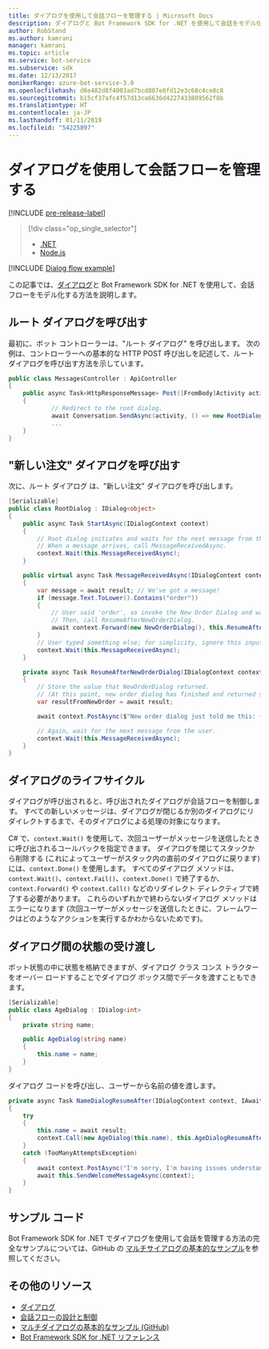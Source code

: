 ```yaml
---
title: ダイアログを使用して会話フローを管理する | Microsoft Docs
description: ダイアログと Bot Framework SDK for .NET を使用して会話をモデル化し、会話フローを管理する方法について説明します。
author: RobStand
ms.author: kamrani
manager: kamrani
ms.topic: article
ms.service: bot-service
ms.subservice: sdk
ms.date: 12/13/2017
monikerRange: azure-bot-service-3.0
ms.openlocfilehash: d8e482d8f4003ad7bcd807e8fd12e3c68c4ce8c8
ms.sourcegitcommit: b15cf37afc4f57d13ca6636d4227433809562f8b
ms.translationtype: HT
ms.contentlocale: ja-JP
ms.lasthandoff: 01/11/2019
ms.locfileid: "54225897"
---
```

# <a name="manage-conversation-flow-with-dialogs"></a>ダイアログを使用して会話フローを管理する

[!INCLUDE [pre-release-label](../includes/pre-release-label-v3.md)]

> [!div class="op_single_selector"]
> - [.NET](../dotnet/bot-builder-dotnet-manage-conversation-flow.md)
> - [Node.js](../nodejs/bot-builder-nodejs-dialog-manage-conversation-flow.md)

[!INCLUDE [Dialog flow example](../includes/snippet-dotnet-manage-conversation-flow-intro.md)]

この記事では、[ダイアログ](bot-builder-dotnet-dialogs.md)と Bot Framework SDK for .NET を使用して、会話フローをモデル化する方法を説明します。 

## <a name="invoke-the-root-dialog"></a>ルート ダイアログを呼び出す

最初に、ボット コントローラーは、"ルート ダイアログ" を呼び出します。 次の例は、コントローラーへの基本的な HTTP POST 呼び出しを記述して、ルート ダイアログを呼び出す方法を示しています。 

```cs
public class MessagesController : ApiController
{
    public async Task<HttpResponseMessage> Post([FromBody]Activity activity)
    {
            // Redirect to the root dialog.
            await Conversation.SendAsync(activity, () => new RootDialog()); 
            ...
    }
}
```

## <a name="invoke-the-new-order-dialog"></a>"新しい注文" ダイアログを呼び出す

次に、ルート ダイアログ は、"新しい注文" ダイアログを呼び出します。 

```cs
[Serializable]
public class RootDialog : IDialog<object>
{
    public async Task StartAsync(IDialogContext context)
    {
        // Root dialog initiates and waits for the next message from the user. 
        // When a message arrives, call MessageReceivedAsync.
        context.Wait(this.MessageReceivedAsync); 
    }

    public virtual async Task MessageReceivedAsync(IDialogContext context, IAwaitable<IMessageActivity> result)
    {
        var message = await result; // We've got a message!
        if (message.Text.ToLower().Contains("order"))
        {
            // User said 'order', so invoke the New Order Dialog and wait for it to finish.
            // Then, call ResumeAfterNewOrderDialog.
            await context.Forward(new NewOrderDialog(), this.ResumeAfterNewOrderDialog, message, CancellationToken.None);
        }
        // User typed something else; for simplicity, ignore this input and wait for the next message.
        context.Wait(this.MessageReceivedAsync);
    }

    private async Task ResumeAfterNewOrderDialog(IDialogContext context, IAwaitable<string> result)
    {
        // Store the value that NewOrderDialog returned. 
        // (At this point, new order dialog has finished and returned some value to use within the root dialog.)
        var resultFromNewOrder = await result;

        await context.PostAsync($"New order dialog just told me this: {resultFromNewOrder}");

        // Again, wait for the next message from the user.
        context.Wait(this.MessageReceivedAsync);
    }
}
```

## <a id="dialog-lifecycle"></a> ダイアログのライフサイクル

ダイアログが呼び出されると、呼び出されたダイアログが会話フローを制御します。 すべての新しいメッセージは、ダイアログが閉じるか別のダイアログにリダイレクトするまで、そのダイアログによる処理の対象になります。 

C# で、`context.Wait()` を使用して、次回ユーザーがメッセージを送信したときに呼び出されるコールバックを指定できます。 ダイアログを閉じてスタックから削除する (これによってユーザーがスタック内の直前のダイアログに戻ります) には、`context.Done()` を使用します。 すべてのダイアログ メソッドは、`context.Wait()`、`context.Fail()`、`context.Done()` で終了するか、`context.Forward()` や `context.Call()` などのリダイレクト ディレクティブで終了する必要があります。 これらのいずれかで終わらないダイアログ メソッドはエラーになります (次回ユーザーがメッセージを送信したときに、フレームワークはどのようなアクションを実行するかわからないためです)。

## <a name="passing-state-between-dialogs"></a>ダイアログ間の状態の受け渡し

ボット状態の中に状態を格納できますが、ダイアログ クラス コンス トラクターをオーバー ロードすることでダイアログ ボックス間でデータを渡すこともできます。

```cs
[Serializable]
public class AgeDialog : IDialog<int>
{
    private string name;

    public AgeDialog(string name)
    {
        this.name = name;
    }
}
 ```

ダイアログ コードを呼び出し、ユーザーから名前の値を渡します。

```cs
private async Task NameDialogResumeAfter(IDialogContext context, IAwaitable<string> result)
{
    try
    {
        this.name = await result;
        context.Call(new AgeDialog(this.name), this.AgeDialogResumeAfter);
    }
    catch (TooManyAttemptsException)
    {
        await context.PostAsync("I'm sorry, I'm having issues understanding you. Let's try again.");
        await this.SendWelcomeMessageAsync(context);
    }
}
```

## <a name="sample-code"></a>サンプル コード 

Bot Framework SDK for .NET でダイアログを使用して会話を管理する方法の完全なサンプルについては、GitHub の <a href="https://github.com/Microsoft/BotBuilder-Samples/tree/master/CSharp/core-BasicMultiDialog" target="_blank">マルチサイアログの基本的なサンプル</a>を参照してください。

## <a name="additional-resources"></a>その他のリソース

- [ダイアログ](bot-builder-dotnet-dialogs.md)
- [会話フローの設計と制御](../bot-service-design-conversation-flow.md)
- <a href="https://github.com/Microsoft/BotBuilder-Samples/tree/master/CSharp/core-BasicMultiDialog" target="_blank">マルチダイアログの基本的なサンプル (GitHub)</a>
- <a href="/dotnet/api/?view=botbuilder-3.11.0" target="_blank">Bot Framework SDK for .NET リファレンス</a>
